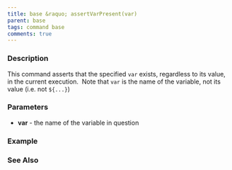 ```yaml
---
title: base &raquo; assertVarPresent(var)
parent: base
tags: command base
comments: true
---
```



### Description
This command asserts that the specified `var` exists, regardless to its value, in the current execution.  
Note that `var` is the name of the variable, not its value (i.e. not `${...}`)


### Parameters
- **var** \- the name of the variable in question


### Example


### See Also
